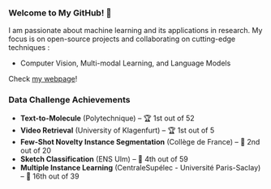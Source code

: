### Welcome to My GitHub! 👋

I am passionate about machine learning and its applications in research. My focus is on open-source projects and collaborating on cutting-edge techniques :
- Computer Vision, Multi-modal Learning, and Language Models

Check [my webpage](https://b-ptiste.github.io/)!

### Data Challenge Achievements

- **Text-to-Molecule** (Polytechnique) – 🏆 1st out of 52
- **Video Retrieval** (University of Klagenfurt) – 🏆 1st out of 5
- **Few-Shot Novelty Instance Segmentation** (Collège de France) – 🥈 2nd out of 20
- **Sketch Classification** (ENS Ulm) – 🏅 4th out of 59
- **Multiple Instance Learning** (CentraleSupélec - Université Paris-Saclay) – 🏅 16th out of 39

